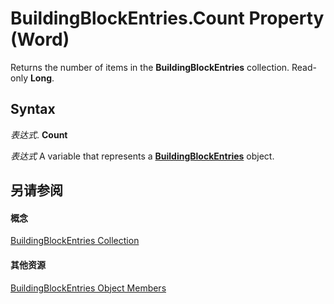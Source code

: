 
# BuildingBlockEntries.Count Property (Word)

Returns the number of items in the  **BuildingBlockEntries** collection. Read-only **Long**.


## Syntax

 _表达式_. **Count**

 _表达式_ A variable that represents a **[BuildingBlockEntries](9c5946e9-947d-7284-ab16-b570bf7f0ff3.md)** object.


## 另请参阅


#### 概念


[BuildingBlockEntries Collection](9c5946e9-947d-7284-ab16-b570bf7f0ff3.md)
#### 其他资源


[BuildingBlockEntries Object Members](http://msdn.microsoft.com/library/6c3d6fe5-149a-a14a-10fe-80407cb8b515%28Office.15%29.aspx)
